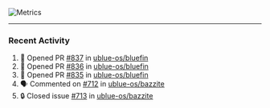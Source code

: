 ![Metrics](https://metrics.lecoq.io/KyleGospo?template=classic&base=header%2C%20activity%2C%20community%2C%20repositories%2C%20metadata&base.indepth=false&base.hireable=false&base.skip=false&config.timezone=America%2FLos_Angeles)

---
### Recent Activity
<!--START_SECTION:activity-->
1. 💪 Opened PR [#837](https://github.com/ublue-os/bluefin/pull/837) in [ublue-os/bluefin](https://github.com/ublue-os/bluefin)
2. 💪 Opened PR [#836](https://github.com/ublue-os/bluefin/pull/836) in [ublue-os/bluefin](https://github.com/ublue-os/bluefin)
3. 💪 Opened PR [#835](https://github.com/ublue-os/bluefin/pull/835) in [ublue-os/bluefin](https://github.com/ublue-os/bluefin)
4. 🗣 Commented on [#712](https://github.com/ublue-os/bazzite/issues/712#issuecomment-1912345867) in [ublue-os/bazzite](https://github.com/ublue-os/bazzite)
5. 🔒 Closed issue [#713](https://github.com/ublue-os/bazzite/issues/713) in [ublue-os/bazzite](https://github.com/ublue-os/bazzite)
<!--END_SECTION:activity-->
